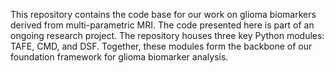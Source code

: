 This repository contains the code base for our work on glioma biomarkers derived from multi-parametric MRI. The code presented here is part of an ongoing research project. The repository houses three key Python modules: TAFE, CMD, and DSF. Together, these modules form the backbone of our foundation framework for glioma biomarker analysis.
